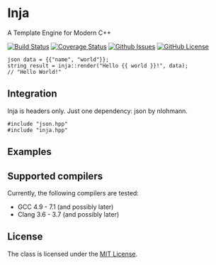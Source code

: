 # Inja

A Template Engine for Modern C++

[![Build Status](https://travis-ci.org/pantor/inja.svg?branch=master)](https://travis-ci.org/pantor/inja)
[![Coverage Status](https://img.shields.io/coveralls/pantor/inja.svg)](https://coveralls.io/r/pantor/inja)
[![Github Issues](https://img.shields.io/github/issues/pantor/inja.svg)](http://github.com/pantor/inja/issues)
[![GitHub License](https://img.shields.io/badge/license-MIT-blue.svg)](https://raw.githubusercontent.com/pantor/inja/master/LICENSE)


    json data = {{"name", "world"}};
    string result = inja::render("Hello {{ world }}!", data);
    // "Hello World!"


## Integration

Inja is headers only. Just one dependency: json by nlohmann. 

    #include "json.hpp"
    #include "inja.hpp"

    

## Examples


## Supported compilers

Currently, the following compilers are tested:

- GCC 4.9 - 7.1 (and possibly later)
- Clang 3.6 - 3.7 (and possibly later)

## License

The class is licensed under the [MIT License](https://raw.githubusercontent.com/pantor/inja/master/LICENSE).